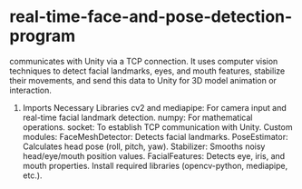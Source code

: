 # real-time-face-and-pose-detection-program
communicates with Unity via a TCP connection. It uses computer vision techniques to detect facial landmarks, eyes, and mouth features, stabilize their movements, and send this data to Unity for 3D model animation or interaction.


1. Imports Necessary Libraries
cv2 and mediapipe: For camera input and real-time facial landmark detection.
numpy: For mathematical operations.
socket: To establish TCP communication with Unity.
Custom modules:
FaceMeshDetector: Detects facial landmarks.
PoseEstimator: Calculates head pose (roll, pitch, yaw).
Stabilizer: Smooths noisy head/eye/mouth position values.
FacialFeatures: Detects eye, iris, and mouth properties.
Install required libraries (opencv-python, mediapipe, etc.).

